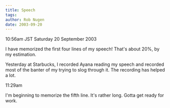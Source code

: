 ```yaml
---
title: Speech
tags: 
author: Rob Nugen
date: 2003-09-20
---
```


<p class=date>10:56am JST Saturday 20 September 2003</p>

<p>I have memorized the first four lines of my speech!  That's about
20%, by my estimation.</p>

<p>Yesterday at Starbucks, I recorded Ayana reading my speech and
recorded most of the banter of my trying to slog through it.  The
recording has helped a lot.</p>

<p class=date>11:29am</p>

<p>I'm beginning to memorize the fifth line. It's rather long.   Gotta
get ready for work.</p>
